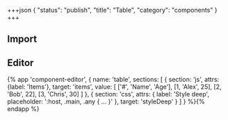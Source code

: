 +++json
{
  "status": "publish",
  "title": "Table",
  "category": "components"
}
+++

## Import

<app-component-import componentName="table"></app-component-import>

## Editor

{%
  app 'component-editor', {
    name: 'table',
    sections: [
      {
        section: 'js',
        attrs: {label: 'Items'},
        target: 'items',
        value: [
          ['#', 'Name', 'Age'],
          [1, 'Alex', 25],
          [2, 'Bob', 22],
          [3, 'Chris', 30]
        ]
      },
      {
        section: 'css',
        attrs: {
          label: 'Style deep',
          placeholder: ':host, .main, .any { ... }'
        },
        target: 'styleDeep'
      }
    ]
  }
%}{% endapp %}

